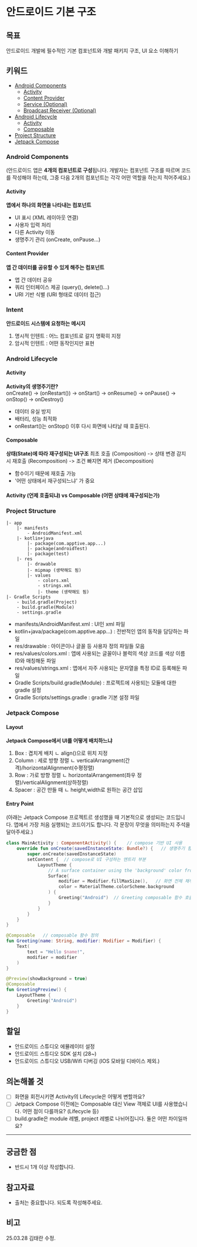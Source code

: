 # 안드로이드 기본 구조
## 목표
안드로이드 개발에 필수적인 기본 컴포넌트와 개발 패키지 구조, UI 요소 이해하기

## 키워드
- [Android Components](#android-components)
    - [Activity](#activity)
    - [Content Provider](#content-provider)
    - [Service (Optional)](#service-optional)
    - [Broadcast Receiver (Optional)](#broadcast-receiver-optional)
- [Android Lifecycle](#android-lifecycle)
    - [Activity](#activity-1)
    - [Composable](#composable)
- [Project Structure](#project-structure)
- [Jetpack Compose](#jetpack-compose)


### Android Components
(안드로이드 앱은 **4개의 컴포넌트로 구성**됩니다. 개발자는 컴포넌트 구조를 따르며 코드를 작성해야 하는데, 그중 다음 2개의 컴포넌트는 각각 어떤 역할을 하는지 적어주세요.)

#### Activity
**앱에서 하나의 화면을 나타내는 컴포넌트**   
- UI 표시 (XML 레이아웃 연결)  
- 사용자 입력 처리  
- 다른 Activity 이동  
- 생명주기 관리 (onCreate, onPause...)  

#### Content Provider
**앱 간 데이터를 공유할 수 있게 해주는 컴포넌트**  
- 앱 간 데이터 공유  
- 쿼리 인터페이스 제공 (query(), delete()...)  
- URI 기반 식별 (URI 형태로 데이터 접근)  

### Intent
**안드로이드 시스템에 요청하는 메시지**   
1. 명시적 인텐트 : 어느 컴포넌트로 갈지 명확히 지정   
2. 암시적 인텐트 : 어떤 동작인지만 표현   

### Android Lifecycle
#### Activity
**Activity의 생명주기란?**   
onCreate() -> (onRestart()) -> onStart() -> onResume() -> onPause() -> onStop() -> onDestroy()     
- 데이터 유실 방지   
- 배터리, 성능 최적화   
- onRestart()는 onStop() 이후 다시 화면에 나타날 때 호출된다.   

#### Composable
**상태(State)에 따라 재구성되는 UI구조** 
최초 호출 (Composition) -> 상태 변경 감지 시 재호출 (Recomposition) -> 조건 빠지면 제거 (Decomposition)   
- 함수이기 때문에 재호출 가능    
- '어떤 상태에서 재구성되느냐' 가 중요    

#### Activity (언제 호출되냐) vs Composable (어떤 상태에 재구성되는가)

### Project Structure
```plain
|- app
    |- manifests
        - AndroidManifest.xml
    |- kotlin+java
        |- package(com.apptive.app...)
        |- package(androidTest)
        |- package(test)
    |- res
        |- drawable
        |- mipmap (생략해도 됨)
        |- values
            - colors.xml
            - strings.xml
            |- theme (생략해도 됨)
|- Gradle Scripts
    - build.gradle(Project)
    - build.gradle(Module)
    - settings.gradle
```
- manifests/AndroidManifest.xml : UI인 xml 파일 
- kotlin+java/package(com.apptive.app...) : 전반적인 앱의 동작을 담당하는 파일
- res/drawable : 아이콘이나 글꼴 등 사용자 정의 파일들 모음
- res/values/colors.xml : 앱에 사용되는 글꼴이나 블럭의 색상 코드를 색상 이름 ID와 매칭해둔 파일
- res/values/strings.xml : 앱에서 자주 사용되는 문자열을 특정 ID로 등록해둔 파일
- Gradle Scripts/build.gradle(Module) : 프로젝트에 사용되는 모듈에 대한 gradle 설정 
- Gradle Scripts/settings.gradle : gradle 기본 설정 파일 

### Jetpack Compose
#### Layout
**Jetpack Compose에서 UI를 어떻게 배치하느냐**
1. Box : 겹치게 배치    ㄴ align()으로 위치 지정
2. Column : 세로 방향 정렬    ㄴ verticalArrangment(간격)/horizontalAlignment(수평정렬)
3. Row : 가로 방향 정렬   ㄴ horizontalArrangement(좌우 정렬)/verticalAlignment(상하정렬)
4. Spacer : 공간 만들 때   ㄴ height,width로 원하는 공간 삽입 

#### Entry Point
(아래는 Jetpack Compose 프로젝트르 생성했을 때 기본적으로 생성되는 코드입니다. 앱에서 가장 처음 실행되는 코드이기도 합니다. 각 문장이 무엇을 의미하는지 주석을 달아주세요.)

```kotlin
class MainActivity : ComponentActivity() {    // compose 기반 UI 사용 
    override fun onCreate(savedInstanceState: Bundle?) {   // 생명주기 함수 onCreate 
        super.onCreate(savedInstanceState)
        setContent {  // compose로 UI 구성하는 엔트리 부분 
            LayoutTheme {
                // A surface container using the 'background' color from the theme
                Surface(
                    modifier = Modifier.fillMaxSize(),   // 화면 전체 채우는 사이즈 
                    color = MaterialTheme.colorScheme.background
                ) {    
                    Greeting("Android")  // Greeting composable 함수 호출 
                }
            }
        }
    }
}

@Composable   // composable 함수 정의 
fun Greeting(name: String, modifier: Modifier = Modifier) {
    Text(
        text = "Hello $name!",
        modifier = modifier
    )
}

@Preview(showBackground = true)
@Composable
fun GreetingPreview() {
    LayoutTheme {
        Greeting("Android")
    }
}
```

## 할일
- 안드로이드 스튜디오 에뮬레이터 설정
- 안드로이드 스튜디오 SDK 설치 (28~)
- 안드로이드 스튜디오 USB/Wifi 디버깅 (IOS 모바일 디바이스 제외.)

## 의논해볼 것
- [ ] 화면을 회전시키면 Activity의 Lifecycle은 어떻게 변할까요?
- [ ] Jetpack Compose 이전에는 Composable 대신 View 객체로 UI를 사용했습니다. 어떤 점이 다를까요? (Lifecycle 등)
- [ ] build.gradle은 module 레벨, project 레벨로 나뉘어집니다. 둘은 어떤 차이일까요?
---

## 궁금한 점
- 반드시 1개 이상 작성합니다.

## 참고자료
- 출처는 중요합니다. 되도록 작성해주세요.

## 비고
25.03.28 김태란 수정.
